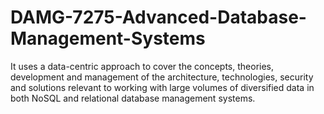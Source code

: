 # DAMG-7275-Advanced-Database-Management-Systems
It uses a data-centric approach to cover the concepts, theories, development and management of the architecture, technologies, security and solutions relevant to working with large volumes of diversified data in both NoSQL and relational database management systems. 
